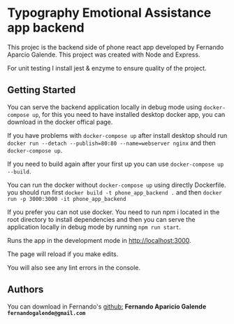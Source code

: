 # Typography Emotional Assistance app backend

This projec is the backend side of phone react app developed by Fernando Aparcio Galende.
This project was created with Node and Express.

For unit testing I install jest & enzyme to ensure quality of the project.

## Getting Started


You can serve the backend application locally in debug mode using `docker-compose up`, for this you need to have installed desktop docker app, you can download in the docker offical page.

If you have problems with `docker-compose up` after install desktop should run `docker run --detach --publish=80:80 --name=webserver nginx` and then `docker-compose up`.

If you need to build again after your first up you can use `docker-compose up --build`.

You can run the docker without `docker-compose up` using directly Dockerfile. you should run first `docker build -t phone_app_backend .` and then
`docker run -p 3000:3000 -it phone_app_backend`

If you prefer you can not use docker.
You need to run npm i located in the root directory to install dependencies and then you can serve the application locally in debug mode by running `npm run start`.

Runs the app in the development mode in [http://localhost:3000](http://localhost:3000).

The page will reload if you make edits.<br>

You will also see any lint errors in the console.

## Authors

You can download in Fernando's [github:](https://github.com/FernandoGalende/phone-node-app)
**Fernando Aparicio Galende `fernandogalende@gmail.com`**
